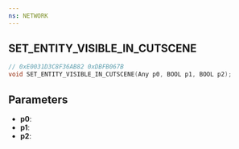```yaml
---
ns: NETWORK
---
```

## SET_ENTITY_VISIBLE_IN_CUTSCENE

```c
// 0xE0031D3C8F36AB82 0xDBFB067B
void SET_ENTITY_VISIBLE_IN_CUTSCENE(Any p0, BOOL p1, BOOL p2);
```


## Parameters
* **p0**: 
* **p1**: 
* **p2**: 


